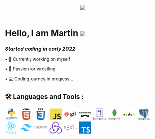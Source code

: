<div align="center"><img src="https://media.giphy.com/media/2zeji2UedvZzvIZ45N/giphy.gif"></div>
<div align="center"><img src="https://komarev.com/ghpvc/?username=MAKEOUTHILL6&style=flat-square&color=blue" alt=""/></div>
<h1>
    Hello, I am Martin <img src="https://media.giphy.com/media/hvRJCLFzcasrR4ia7z/giphy.gif" width="50">
</h1>
<h3><i>Started coding in early 2022</i></h3>
<p>&#8226; 🚀 Currently working on myself</p>
<p>&#8226; 🤼 Passion for wrestling</p>
<p>&#8226; 💻 Coding journey in progress...</p> 
<h2>🛠️ Languages and Tools :</h2>
<div>
    <img src="https://github.com/devicons/devicon/blob/master/icons/python/python-original-wordmark.svg" width="40" height="40"/>&nbsp;
    <img src="https://github.com/devicons/devicon/blob/master/icons/html5/html5-original-wordmark.svg"
    width="40" height="40"/>&nbsp;
    <img src="https://github.com/devicons/devicon/blob/master/icons/css3/css3-original-wordmark.svg"
    width="40" height="40"/>&nbsp;
    <img src="https://github.com/devicons/devicon/blob/master/icons/javascript/javascript-original.svg"
    width="40" height="40"/>&nbsp;
    <img src="https://github.com/devicons/devicon/blob/master/icons/git/git-original-wordmark.svg"
    width="40" height="40"/>&nbsp;
    <img src="https://github.com/devicons/devicon/blob/master/icons/handlebars/handlebars-original-wordmark.svg"
    width="40" height="40"/>&nbsp;
    <img src="https://github.com/devicons/devicon/blob/master/icons/heroku/heroku-original-wordmark.svg"
    width="40" height="40"/>&nbsp;
    <img src="https://github.com/devicons/devicon/blob/master/icons/mongodb/mongodb-original-wordmark.svg"
    width="40" height="40"/>&nbsp;
    <img src="https://github.com/devicons/devicon/blob/master/icons/nodejs/nodejs-original-wordmark.svg"
    width="40" height="40"/>&nbsp;
    <img src="https://github.com/devicons/devicon/blob/master/icons/postgresql/postgresql-original-wordmark.svg"
    width="40" height="40"/>&nbsp;
    <img src="https://github.com/devicons/devicon/blob/master/icons/react/react-original-wordmark.svg"
    width="40" height="40"/>&nbsp;
    <img src="https://github.com/devicons/devicon/blob/master/icons/tailwindcss/tailwindcss-plain.svg"
    width="40" height="40"/>&nbsp;
    <img src="https://github.com/devicons/devicon/blob/master/icons/express/express-original-wordmark.svg"
    width="40" height="40"/>&nbsp;
    <img src="https://github.com/devicons/devicon/blob/master/icons/redux/redux-original.svg"
    width="40" height="40"/>&nbsp;
    <img src="https://github.com/devicons/devicon/blob/master/icons/nextjs/nextjs-original-wordmark.svg"
    width="40" height="40"/>&nbsp;
    <img src="https://github.com/devicons/devicon/blob/master/icons/typescript/typescript-original.svg"
    width="40" height="40"/>&nbsp;
</div>
